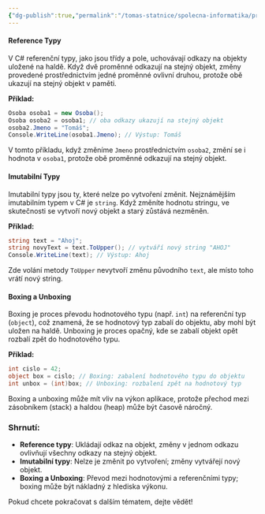 ```yaml
---
{"dg-publish":true,"permalink":"/tomas-statnice/spolecna-informatika/programovaci-jazyk/primitivni-objektove-typy/reference-imutabilni-typy-a-boxing/","tags":["tomas","spolecna_informatika","programovaci_jazyky"],"noteIcon":""}
---
```


#### Reference Typy
V C# referenční typy, jako jsou třídy a pole, uchovávají odkazy na objekty uložené na haldě. Když dvě proměnné odkazují na stejný objekt, změny provedené prostřednictvím jedné proměnné ovlivní druhou, protože obě ukazují na stejný objekt v paměti.

**Příklad:**
```csharp
Osoba osoba1 = new Osoba();
Osoba osoba2 = osoba1; // oba odkazy ukazují na stejný objekt
osoba2.Jmeno = "Tomáš";
Console.WriteLine(osoba1.Jmeno); // Výstup: Tomáš
```

V tomto příkladu, když změníme `Jmeno` prostřednictvím `osoba2`, změní se i hodnota v `osoba1`, protože obě proměnné odkazují na stejný objekt.

#### Imutabilní Typy
Imutabilní typy jsou ty, které nelze po vytvoření změnit. Nejznámějším imutabilním typem v C# je `string`. Když změníte hodnotu stringu, ve skutečnosti se vytvoří nový objekt a starý zůstává nezměněn.

**Příklad:**
```csharp
string text = "Ahoj";
string novyText = text.ToUpper(); // vytváří nový string "AHOJ"
Console.WriteLine(text); // Výstup: Ahoj
```

Zde volání metody `ToUpper` nevytvoří změnu původního `text`, ale místo toho vrátí nový string.

#### Boxing a Unboxing
Boxing je proces převodu hodnotového typu (např. `int`) na referenční typ (`object`), což znamená, že se hodnotový typ zabalí do objektu, aby mohl být uložen na haldě. Unboxing je proces opačný, kde se zabalí objekt opět rozbalí zpět do hodnotového typu.

**Příklad:**
```csharp
int cislo = 42;
object box = cislo; // Boxing: zabalení hodnotového typu do objektu
int unbox = (int)box; // Unboxing: rozbalení zpět na hodnotový typ
```

Boxing a unboxing může mít vliv na výkon aplikace, protože přechod mezi zásobníkem (stack) a haldou (heap) může být časově náročný.

### Shrnutí:
- **Reference typy**: Ukládají odkaz na objekt, změny v jednom odkazu ovlivňují všechny odkazy na stejný objekt.
- **Imutabilní typy**: Nelze je změnit po vytvoření; změny vytvářejí nový objekt.
- **Boxing a Unboxing**: Převod mezi hodnotovými a referenčními typy; boxing může být nákladný z hlediska výkonu.

Pokud chcete pokračovat s dalším tématem, dejte vědět!